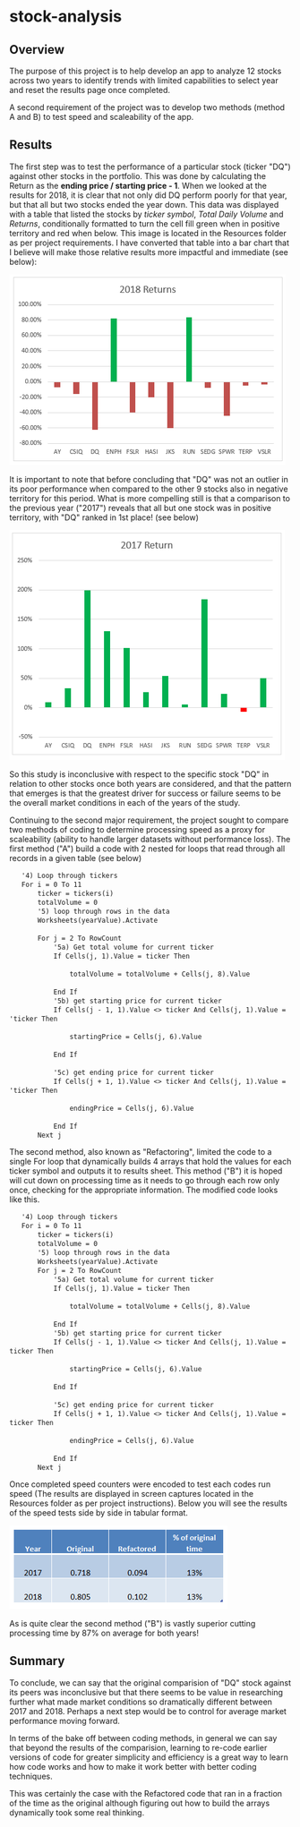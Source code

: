 # stock-analysis

## Overview

The purpose of this project is to help develop an app to analyze 12 stocks across two years to identify trends with limited capabilities to select year and reset the results page once completed.  

A second requirement of the project was to develop two methods (method A and B) to test speed and scaleability of the app.

## Results
The first step was to test the performance of a particular stock (ticker "DQ") against other stocks in the portfolio.  This was done by calculating the Return as the **ending price / starting price - 1**.  When we looked at the results for 2018, it is clear that not only did DQ perform poorly for that year, but that all but two stocks ended the year down.  This data was displayed with a table that listed the stocks by *ticker symbol*, *Total Daily Volume* and *Returns*, conditionally formatted to turn the cell fill green when in positive territory and red when below.  This image is located in the Resources folder as per project requirements.  I have converted that table into a bar chart that I believe will make those relative results more impactful and immediate (see below):

![2018 Returns](https://github.com/cortesh/stock-analysis/blob/main/Resources/VBA_Challange_2018_returns.png)

It is important to note that before concluding that "DQ" was not an outlier in its poor performance when compared to the other 9 stocks also in negative territory for this period.  What is more compelling still is that a comparison to the previous year ("2017") reveals that  all but one stock was in positive territory, with "DQ" ranked in 1st place! (see below)

![2017 Returns](https://github.com/cortesh/stock-analysis/blob/main/Resources/VBA_Challange_2017_returns.png)

So this study is inconclusive with respect to the specific stock "DQ" in relation to other stocks once both years are considered, and that the pattern that emerges is that the greatest driver for success or failure seems to be the overall market conditions in each of the years of the study.

Continuing to the second major requirement, the project sought to compare two methods of coding to determine processing speed as a proxy for scaleability (ability to handle larger datasets without performance loss).  The first method ("A") build a code with 2 nested for loops that read through all records in a given table (see below)
   
```
   '4) Loop through tickers
   For i = 0 To 11
       ticker = tickers(i)
       totalVolume = 0
       '5) loop through rows in the data
       Worksheets(yearValue).Activate
       
       For j = 2 To RowCount
           '5a) Get total volume for current ticker
           If Cells(j, 1).Value = ticker Then

               totalVolume = totalVolume + Cells(j, 8).Value

           End If
           '5b) get starting price for current ticker
           If Cells(j - 1, 1).Value <> ticker And Cells(j, 1).Value = 'ticker Then

               startingPrice = Cells(j, 6).Value

           End If

           '5c) get ending price for current ticker
           If Cells(j + 1, 1).Value <> ticker And Cells(j, 1).Value = 'ticker Then

               endingPrice = Cells(j, 6).Value

           End If
       Next j
```

The second method, also known as "Refactoring", limited the code to a single For loop that dynamically builds 4 arrays that hold the values for each ticker symbol and outputs it to results sheet.  This method ("B") it is hoped will cut down on processing time as it needs to go through each row only once, checking for the appropriate information.  The modified code looks like this.
```
   '4) Loop through tickers
   For i = 0 To 11
       ticker = tickers(i)
       totalVolume = 0
       '5) loop through rows in the data
       Worksheets(yearValue).Activate
       For j = 2 To RowCount
           '5a) Get total volume for current ticker
           If Cells(j, 1).Value = ticker Then

               totalVolume = totalVolume + Cells(j, 8).Value

           End If
           '5b) get starting price for current ticker
           If Cells(j - 1, 1).Value <> ticker And Cells(j, 1).Value = ticker Then

               startingPrice = Cells(j, 6).Value

           End If

           '5c) get ending price for current ticker
           If Cells(j + 1, 1).Value <> ticker And Cells(j, 1).Value = ticker Then

               endingPrice = Cells(j, 6).Value

           End If
       Next j
```

Once completed speed counters were encoded to test each codes run speed (The results are displayed in screen captures located in the Resources folder as per project instructions).  Below you will see the results of the speed tests side by side in tabular format.

![Code Performance Comparison](https://github.com/cortesh/stock-analysis/blob/main/Resources/VBA_Challange_Code_Performance_Comparison.png)

As is quite clear the second method ("B") is vastly superior cutting processing time by 87% on average for both years!

## Summary
To conclude, we can say that the original comparision of "DQ" stock against its peers was inconclusive but that there seems to be value in researching further what made market conditions so dramatically different between 2017 and 2018.  Perhaps a next step would be to control for average market performance moving forward.

In terms of the bake off between coding methods, in general we can say that beyond the results of the comparision, learning to re-code earlier versions of code for greater simplicity and efficiency is a great way to learn how code works and how to make it work better with better coding techniques.

This was certainly the case with the Refactored code that ran in a fraction of the time as the original although figuring out how to build the arrays dynamically took some real thinking.

